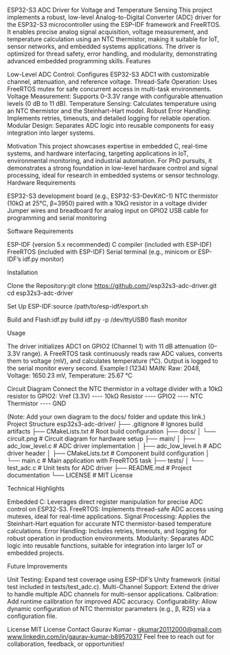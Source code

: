 ESP32-S3 ADC Driver for Voltage and Temperature Sensing
This project implements a robust, low-level Analog-to-Digital Converter (ADC) driver for the ESP32-S3 microcontroller using the ESP-IDF framework and FreeRTOS. It enables precise analog signal acquisition, voltage measurement, and temperature calculation using an NTC thermistor, making it suitable for IoT, sensor networks, and embedded systems applications. The driver is optimized for thread safety, error handling, and modularity, demonstrating advanced embedded programming skills.
Features

Low-Level ADC Control: Configures ESP32-S3 ADC1 with customizable channel, attenuation, and reference voltage.
Thread-Safe Operation: Uses FreeRTOS mutex for safe concurrent access in multi-task environments.
Voltage Measurement: Supports 0–3.3V range with configurable attenuation levels (0 dB to 11 dB).
Temperature Sensing: Calculates temperature using an NTC thermistor and the Steinhart-Hart model.
Robust Error Handling: Implements retries, timeouts, and detailed logging for reliable operation.
Modular Design: Separates ADC logic into reusable components for easy integration into larger systems.

Motivation
This project showcases expertise in embedded C, real-time systems, and hardware interfacing, targeting applications in IoT, environmental monitoring, and industrial automation. For PhD pursuits, it demonstrates a strong foundation in low-level hardware control and signal processing, ideal for research in embedded systems or sensor technology.
Hardware Requirements

ESP32-S3 development board (e.g., ESP32-S3-DevKitC-1)
NTC thermistor (10kΩ at 25°C, β=3950) paired with a 10kΩ resistor in a voltage divider
Jumper wires and breadboard for analog input on GPIO2
USB cable for programming and serial monitoring

Software Requirements

ESP-IDF (version 5.x recommended)
C compiler (included with ESP-IDF)
FreeRTOS (included with ESP-IDF)
Serial terminal (e.g., minicom or ESP-IDF’s idf.py monitor)

Installation

Clone the Repository:git clone https://github.com/<your-username>/esp32s3-adc-driver.git
cd esp32s3-adc-driver


Set Up ESP-IDF:source /path/to/esp-idf/export.sh


Build and Flash:idf.py build
idf.py -p /dev/ttyUSB0 flash monitor



Usage

The driver initializes ADC1 on GPIO2 (Channel 1) with 11 dB attenuation (0–3.3V range).
A FreeRTOS task continuously reads raw ADC values, converts them to voltage (mV), and calculates temperature (°C).
Output is logged to the serial monitor every second. Example:I (1234) MAIN: Raw: 2048, Voltage: 1650.23 mV, Temperature: 25.67 °C



Circuit Diagram
Connect the NTC thermistor in a voltage divider with a 10kΩ resistor to GPIO2:
Vref (3.3V) ---- 10kΩ Resistor ---- GPIO2 ---- NTC Thermistor ---- GND

 (Note: Add your own diagram to the docs/ folder and update this link.)
Project Structure
esp32s3-adc-driver/
├── .gitignore               # Ignores build artifacts
├── CMakeLists.txt           # Root build configuration
├── docs/
│   └── circuit.png          # Circuit diagram for hardware setup
├── main/
│   ├── adc_low_level.c      # ADC driver implementation
│   ├── adc_low_level.h      # ADC driver header
│   ├── CMakeLists.txt       # Component build configuration
│   └── main.c               # Main application with FreeRTOS task
├── tests/
│   └── test_adc.c           # Unit tests for ADC driver
├── README.md                # Project documentation
└── LICENSE                  # MIT License

Technical Highlights

Embedded C: Leverages direct register manipulation for precise ADC control on ESP32-S3.
FreeRTOS: Implements thread-safe ADC access using mutexes, ideal for real-time applications.
Signal Processing: Applies the Steinhart-Hart equation for accurate NTC thermistor-based temperature calculations.
Error Handling: Includes retries, timeouts, and logging for robust operation in production environments.
Modularity: Separates ADC logic into reusable functions, suitable for integration into larger IoT or embedded projects.

Future Improvements

Unit Testing: Expand test coverage using ESP-IDF’s Unity framework (initial test included in tests/test_adc.c).
Multi-Channel Support: Extend the driver to handle multiple ADC channels for multi-sensor applications.
Calibration: Add runtime calibration for improved ADC accuracy.
Configurability: Allow dynamic configuration of NTC thermistor parameters (e.g., β, R25) via a configuration file.


License
MIT License
Contact
Gaurav Kumar - gkumar20112000@gmail.com  www.linkedin.com/in/gaurav-kumar-b89570317
Feel free to reach out for collaboration, feedback, or opportunities!
